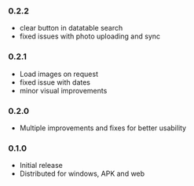 
### ____0.2.2____

-   clear button in datatable search
-   fixed issues with photo uploading and sync


### ____0.2.1____

-   Load images on request
-   fixed issue with dates
-   minor visual improvements


### ____0.2.0____

-   Multiple improvements and fixes for better usability


### ____0.1.0____

-   Initial release
-   Distributed for windows, APK and web

